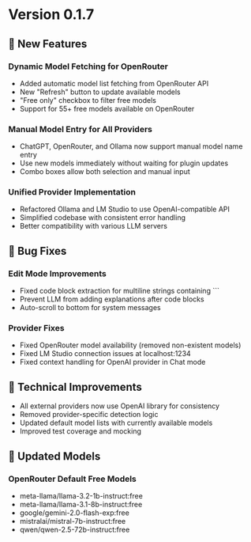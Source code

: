 # Version 0.1.7

## 🚀 New Features

### Dynamic Model Fetching for OpenRouter
- Added automatic model list fetching from OpenRouter API
- New "Refresh" button to update available models
- "Free only" checkbox to filter free models
- Support for 55+ free models available on OpenRouter

### Manual Model Entry for All Providers
- ChatGPT, OpenRouter, and Ollama now support manual model name entry
- Use new models immediately without waiting for plugin updates
- Combo boxes allow both selection and manual input

### Unified Provider Implementation
- Refactored Ollama and LM Studio to use OpenAI-compatible API
- Simplified codebase with consistent error handling
- Better compatibility with various LLM servers

## 🐛 Bug Fixes

### Edit Mode Improvements
- Fixed code block extraction for multiline strings containing ```
- Prevent LLM from adding explanations after code blocks
- Auto-scroll to bottom for system messages

### Provider Fixes
- Fixed OpenRouter model availability (removed non-existent models)
- Fixed LM Studio connection issues at localhost:1234
- Fixed context handling for OpenAI provider in Chat mode

## 🔧 Technical Improvements

- All external providers now use OpenAI library for consistency
- Removed provider-specific detection logic
- Updated default model lists with currently available models
- Improved test coverage and mocking

## 📝 Updated Models

### OpenRouter Default Free Models
- meta-llama/llama-3.2-1b-instruct:free
- meta-llama/llama-3.1-8b-instruct:free
- google/gemini-2.0-flash-exp:free
- mistralai/mistral-7b-instruct:free
- qwen/qwen-2.5-72b-instruct:free